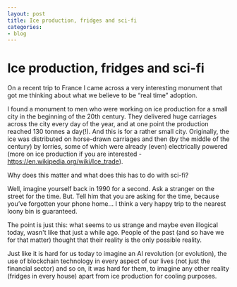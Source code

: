 ```yaml
---
layout: post
title: Ice production, fridges and sci-fi
categories:
- blog
---
```


# Ice production, fridges and sci-fi

On a recent trip to France I came across a very interesting monument that got me thinking about what we believe to be “real time” adoption.

I found a monument to men who were working on ice production for a small city in the beginning of the 20th century. They delivered huge carriages across the city every day of the year, and at one point the production reached 130 tonnes a day(!). And this is for a rather small city.  Originally, the ice was distributed on horse-drawn carriages and then (by the middle of the century) by lorries, some of which were already (even) electrically powered (more on ice production if you are interested - https://en.wikipedia.org/wiki/Ice_trade). 

Why does this matter and what does this has to do with sci-fi? 

Well, imagine yourself back in 1990 for a second. Ask a stranger on the street for the time. But. Tell him that you are asking for the time, because you’ve forgotten your phone home… I think a very happy trip to the nearest loony bin is guaranteed. 

The point is just this: what seems to us strange and maybe even illogical today, wasn't like that just a while ago. People of the past (and so have we for that matter) thought that their reality is the only possible reality. 

Just like it is hard for us today to imagine an AI revolution (or evolution), the use of blockchain technology in every aspect of our lives (not just the financial sector) and so on, it was hard for them, to imagine any other reality (fridges in every house) apart from ice production for cooling purposes. 
